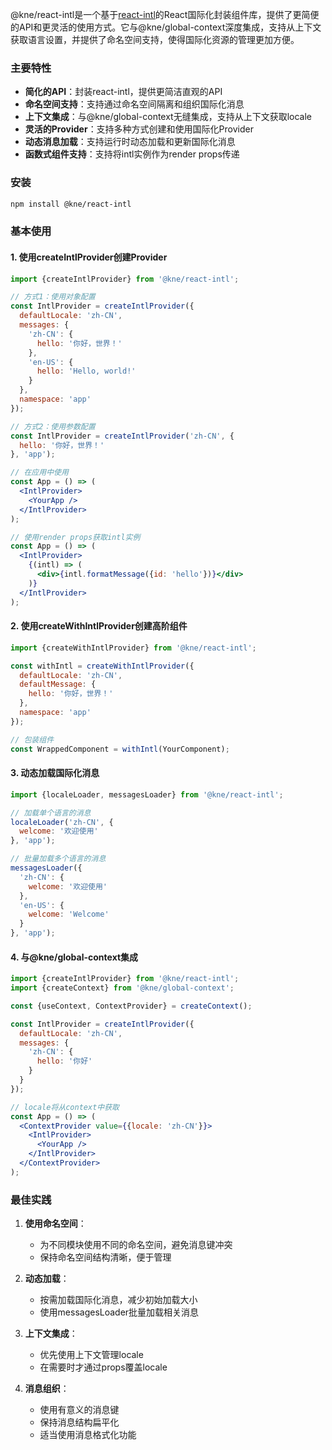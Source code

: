 @kne/react-intl是一个基于[react-intl](https://formatjs.io/docs/react-intl/)的React国际化封装组件库，提供了更简便的API和更灵活的使用方式。它与@kne/global-context深度集成，支持从上下文获取语言设置，并提供了命名空间支持，使得国际化资源的管理更加方便。

### 主要特性

- **简化的API**：封装react-intl，提供更简洁直观的API
- **命名空间支持**：支持通过命名空间隔离和组织国际化消息
- **上下文集成**：与@kne/global-context无缝集成，支持从上下文获取locale
- **灵活的Provider**：支持多种方式创建和使用国际化Provider
- **动态消息加载**：支持运行时动态加载和更新国际化消息
- **函数式组件支持**：支持将intl实例作为render props传递

### 安装

```bash
npm install @kne/react-intl
```

### 基本使用

#### 1. 使用createIntlProvider创建Provider

```jsx
import {createIntlProvider} from '@kne/react-intl';

// 方式1：使用对象配置
const IntlProvider = createIntlProvider({
  defaultLocale: 'zh-CN',
  messages: {
    'zh-CN': {
      hello: '你好，世界！'
    },
    'en-US': {
      hello: 'Hello, world!'
    }
  },
  namespace: 'app'
});

// 方式2：使用参数配置
const IntlProvider = createIntlProvider('zh-CN', {
  hello: '你好，世界！'
}, 'app');

// 在应用中使用
const App = () => (
  <IntlProvider>
    <YourApp />
  </IntlProvider>
);

// 使用render props获取intl实例
const App = () => (
  <IntlProvider>
    {(intl) => (
      <div>{intl.formatMessage({id: 'hello'})}</div>
    )}
  </IntlProvider>
);
```

#### 2. 使用createWithIntlProvider创建高阶组件

```jsx
import {createWithIntlProvider} from '@kne/react-intl';

const withIntl = createWithIntlProvider({
  defaultLocale: 'zh-CN',
  defaultMessage: {
    hello: '你好，世界！'
  },
  namespace: 'app'
});

// 包装组件
const WrappedComponent = withIntl(YourComponent);
```

#### 3. 动态加载国际化消息

```jsx
import {localeLoader, messagesLoader} from '@kne/react-intl';

// 加载单个语言的消息
localeLoader('zh-CN', {
  welcome: '欢迎使用'
}, 'app');

// 批量加载多个语言的消息
messagesLoader({
  'zh-CN': {
    welcome: '欢迎使用'
  },
  'en-US': {
    welcome: 'Welcome'
  }
}, 'app');
```

#### 4. 与@kne/global-context集成

```jsx
import {createIntlProvider} from '@kne/react-intl';
import {createContext} from '@kne/global-context';

const {useContext, ContextProvider} = createContext();

const IntlProvider = createIntlProvider({
  defaultLocale: 'zh-CN',
  messages: {
    'zh-CN': {
      hello: '你好'
    }
  }
});

// locale将从context中获取
const App = () => (
  <ContextProvider value={{locale: 'zh-CN'}}>
    <IntlProvider>
      <YourApp />
    </IntlProvider>
  </ContextProvider>
);
```

### 最佳实践

1. **使用命名空间**：
   - 为不同模块使用不同的命名空间，避免消息键冲突
   - 保持命名空间结构清晰，便于管理

2. **动态加载**：
   - 按需加载国际化消息，减少初始加载大小
   - 使用messagesLoader批量加载相关消息

3. **上下文集成**：
   - 优先使用上下文管理locale
   - 在需要时才通过props覆盖locale

4. **消息组织**：
   - 使用有意义的消息键
   - 保持消息结构扁平化
   - 适当使用消息格式化功能
